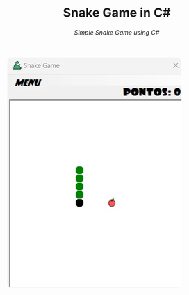 <h1 align="center">Snake Game in C#</h1>
<h6 align="center">Simple Snake Game using C#</h6>
<br />
<img style="border-radius: 10px" src="https://github.com/IsolatedThinker117/Snake-Game-in-CSharp/blob/main/img/SnakeGame.jpg">
